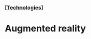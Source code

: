 ### [[Technologies](./human-interface-guidelines-markdown/technologies.md)]  
  
# **Augmented reality**  

